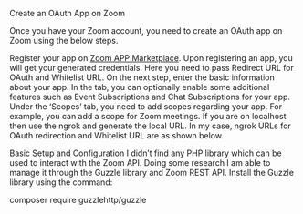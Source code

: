 Create an OAuth App on Zoom

Once you have your Zoom account, you need to create an OAuth app on Zoom using the below steps.

Register your app on <a href="https://marketplace.zoom.us/develop/create">Zoom APP Marketplace</a>.
Upon registering an app, you will get your generated credentials. Here you need to pass Redirect URL for OAuth and Whitelist URL.
On the next step, enter the basic information about your app.
In the tab, you can optionally enable some additional features such as Event Subscriptions and Chat Subscriptions for your app.
Under the ‘Scopes’ tab, you need to add scopes regarding your app. For example, you can add a scope for Zoom meetings.
If you are on localhost then use the ngrok and generate the local URL. In my case, ngrok URLs for OAuth redirection and Whitelist URL are as shown below.

Basic Setup and Configuration
I didn’t find any PHP library which can be used to interact with the Zoom API. Doing some research I am able to manage it through the Guzzle library and Zoom REST API. Install the Guzzle library using the command:

composer require guzzlehttp/guzzle